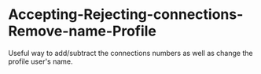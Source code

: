 # Accepting-Rejecting-connections-Remove-name-Profile
Useful way to add/subtract the connections numbers as well as change the profile user's name.
